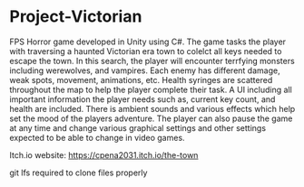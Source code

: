 # Project-Victorian
FPS Horror game developed in Unity using C#. The game tasks the player with traversing a haunted Victorian era town to colelct all keys needed to escape the town. In this search, the player will encounter terrfying monsters including werewolves, and vampires. Each enemy has different damage, weak spots, movement, animations, etc. Health syringes are scattered throughout the map to help the player complete their task. A UI including all important information the player needs such as, current key count, and health are included. There is ambient sounds and various effects which help set the mood of the players adventure. The player can also pause the game at any time and change various graphical settings and other settings expected to be able to change in video games.

Itch.io website: https://cpena2031.itch.io/the-town

git lfs required to clone files properly
